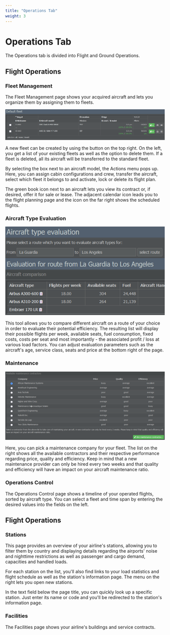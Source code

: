 ```yaml
---
title: "Operations Tab"
weight: 3
---
```


# Operations Tab

The Operations tab is divided into Flight and Ground Operations.

## Flight Operations

### Fleet Management

The Fleet Management page shows your acquired aircraft and lets you organize them by assigning them to fleets.

![Fleet List](fleet_01.png "Fleet List")

A new fleet can be created by using the button on the top right. On the left, you get a list of your existing fleets as well as the option to delete them. If a fleet is deleted, all its aircraft will be transferred to the standard fleet.

By selecting the box next to an aircraft model, the Actions menu pops up. Here, you can assign cabin configurations and crew, transfer the aircraft, select which fleet it belongs to and activate, lock or delete its flight plan.

The green book icon next to an aircraft lets you view its contract or, if desired, offer it for sale or lease. The adjacent calendar icon leads you to the flight planning page and the icon on the far right shows the scheduled flights.

### Aircraft Type Evaluation

![Comparing Aircraft](aircraft_evaluation_01.png "Comparing Aircraft")

This tool allows you to compare different aircraft on a route of your choice in order to evaluate their potential efficiency. The resulting list will display their possible flights per week, available seats, fuel consumption, fixed costs, costs per seat and most importantly - the associated profit / loss at various load factors. You can adjust evaluation parameters such as the aircraft's age, service class, seats and price at the bottom right of the page.

### Maintenance

![Choosing a Contractor](maintenance_03.png "Choosing a Contractor")

Here, you can pick a maintenance company for your fleet. The list on the right shows all the available contractors and their respective performance regarding price, quality and efficiency. Keep in mind that a new maintenance provider can only be hired every two weeks and that quality and efficiency will have an impact on your aircraft maintenance ratio.

### Operations Control

The Operations Control page shows a timeline of your operated flights, sorted by aircraft type. You can select a fleet and time span by entering the desired values into the fields on the left.

## Flight Operations

### Stations

This page provides an overview of your airline's stations, allowing you to filter them by country and displaying details regarding the airports' noise and nighttime restrictions as well as passenger and cargo demand, capacities and handled loads.

For each station on the list, you'll also find links to your load statistics and flight schedule as well as the station's information page. The menu on the right lets you open new stations.

In the text field below the page title, you can quickly look up a specific station. Just enter its name or code and you'll be redirected to the station's information page.

### Facilities

The Facilities page shows your airline's buildings and service contracts.
